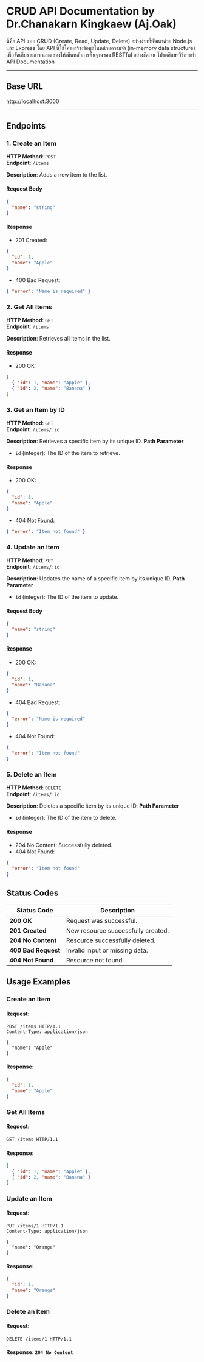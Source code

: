 # CRUD API Documentation by Dr.Chanakarn Kingkaew (Aj.Oak)

นี่คือ API แบบ CRUD (Create, Read, Update, Delete) อย่างง่ายที่พัฒนาด้วย Node.js และ Express โดย API นี้ใช้โครงสร้างข้อมูลในหน่วยความจำ (in-memory data structure) เพื่อจัดเก็บรายการ และแสดงให้เห็นหลักการพื้นฐานของ RESTful อย่างชัดเจน โปรดศึกษาวิธีการทำ API Documentation

---

## Base URL

http://localhost:3000


---

## Endpoints

### 1. Create an Item
**HTTP Method**: `POST`  
**Endpoint**: `/items`

**Description**: Adds a new item to the list.

#### Request Body
```json
{
  "name": "string"
}
```
#### Response
- 201 Created:
```json
{
  "id": 1,
  "name": "Apple"
}
```
- 400 Bad Request:
```json
{ "error": "Name is required" }
```

### 2. Get All Items
**HTTP Method**: `GET`  
**Endpoint**: `/items`


**Description**: Retrieves all items in the list.

#### Response
- 200 OK:
```json
[
  { "id": 1, "name": "Apple" },
  { "id": 2, "name": "Banana" }
]
```
### 3. Get an Item by ID
**HTTP Method**: `GET`  
**Endpoint**: `/items/:id`


**Description**: Retrieves a specific item by its unique ID.
**Path Parameter**
- `id` (integer): The ID of the item to retrieve.
#### Response
- 200 OK:
```json
{
  "id": 1,
  "name": "Apple"
}
```
- 404 Not Found:
```json
{ "error": "Item not found" }
```
### 4. Update an Item
**HTTP Method**: `PUT`  
**Endpoint**: `/items/:id`


**Description**: Updates the name of a specific item by its unique ID.
**Path Parameter**
- `id` (integer): The ID of the item to update.
#### Request Body
```json
{
  "name": "string"
}
```
#### Response
- 200 OK:
```json
{
  "id": 1,
  "name": "Banana"
}
```
- 404 Bad Request:
```json
{
  "error": "Name is required"
}
```
- 404 Not Found:
```json
{
  "error": "Item not found"
}
```
### 5. Delete an Item
**HTTP Method**: `DELETE`  
**Endpoint**: `/items/:id`


**Description**: Deletes a specific item by its unique ID.
**Path Parameter**
- `id` (integer): The ID of the item to delete.
#### Response
- 204 No Content: Successfully deleted.
- 404 Not Found:
```json
{
  "error": "Item not found"
}
```
## Status Codes

| Status Code      | Description                              |
|-------------------|------------------------------------------|
| **200 OK**       | Request was successful.                 |
| **201 Created**  | New resource successfully created.      |
| **204 No Content**| Resource successfully deleted.          |
| **400 Bad Request**| Invalid input or missing data.         |
| **404 Not Found** | Resource not found.                    |


## Usage Examples
### Create an Item
#### Request:
```http
POST /items HTTP/1.1
Content-Type: application/json

{
  "name": "Apple"
}
```
#### Response:
```json
{
  "id": 1,
  "name": "Apple"
}
```

### Get All Items
#### Request:
```http
GET /items HTTP/1.1
```
#### Response:
```json
[
  { "id": 1, "name": "Apple" },
  { "id": 2, "name": "Banana" }
]
```
### Update an Item
#### Request:
```http
PUT /items/1 HTTP/1.1
Content-Type: application/json

{
  "name": "Orange"
}
```
#### Response:
```json
{
  "id": 1,
  "name": "Orange"
}
```
### Delete an Item
#### Request:
```http
DELETE /items/1 HTTP/1.1
```
#### Response: `204 No Content`



